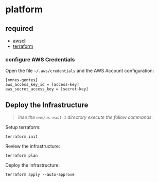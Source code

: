 # platform

## required
 - [awscli](https://docs.aws.amazon.com/cli/latest/userguide/getting-started-install.html)
 - [terraform](https://developer.hashicorp.com/terraform/tutorials/aws-get-started/install-cli)

### configure AWS Credentials

Open the file `~/.aws/credentials` and the AWS Account configuration:

```shell
[omnes-gentes]
aws_access_key_id = [access-key]
aws_secret_access_key = [secret-key]
```

## Deploy the Infrastructure

> *Inse the `env/us-east-1` directory execute the follow commands.*

Setup terraform:
```shell
terraform init
```

Review the infrastructure:
```shell
terraform plan
```

Deploy the infrastructure:
```shell
terraform apply --auto-approve
```